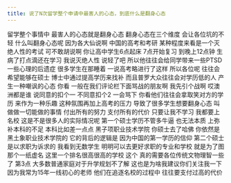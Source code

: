 ```yaml
---
title: 说了N次留学整个申请中最害人的心态，到底什么是翻身心态
---
```

留学整个事情中
最害人的心态就是翻身心态
翻身心态在三个维度
会让各位坑的不轻
什么叫翻身心态呢
因为各大仙说啊
中国的高考和考研
某种程度来看是一个灭绝人性的考试
可不敢胡说啊
你让高中学生6点起床
7点开始复习
到晚上12点钟
生病了打点滴还在学习
我说灭绝人性
说轻了吧
所以他往往会给同学带来一些PTSD
一些心理的后遗症
很多学生在那睡着
一说高考略进行了这样
所以各位呢
往往会希望能够在硕士
博士中通过提高学历来找补
而且普罗大众往往会对学历低的人
产生一种嘲讽的心态
你看
一般在我们评论栏下面骂战的朋友啊
我先引个战啊
哎澳洲都是谁
说同意的扣个一
不同意扣个2
一会骂下
你看他们往往会拿取笑对方的学历
来作为一种乐趣
这种氛围再加上高考的压力
导致了很多学生想要翻身心态
叫做做一切能做的事情
付出所有的努力
支付所有的代价
只要让我不学习
我都要上名校
这是不是很多人的实际情况呢
第一个硕士学历不管多牛逼
也无法本质
上弥补本科的不足
本科比如差一点点
黑子项职业技术学院
你硕士去了哈佛
你依然是黑土象职业技术学院的
它的背后的逻辑是
因为中国的第一学历的信仰
第二个硕士是以求职为诉求的
我看到无数学生
明明可以去更好求职的专业和学校
就是为了图那个一纸虚名
这里一个排名很高很高的学校
这个
真的需要各位传统文物理智一些了
第3点
大多数普通家庭对于升学规划不了解
这也是为啥我建议你们关注我一下
因为我常为15年一线初心的老师
他们在追逐名校的过程中
往往要支付过高的代价

